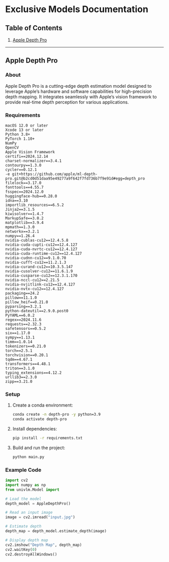 # Exclusive Models Documentation

## Table of Contents

1. [Apple Depth Pro](#apple-depth-pro)

---

## Apple Depth Pro

### About
Apple Depth Pro is a cutting-edge depth estimation model designed to leverage Apple’s hardware and software capabilities for high-precision depth mapping. It integrates seamlessly with Apple’s vision framework to provide real-time depth perception for various applications.

### Requirements
```
macOS 12.0 or later
Xcode 13 or later
Python 3.8+
PyTorch 1.10+
NumPy
OpenCV
Apple Vision Framework
certifi==2024.12.14
charset-normalizer==3.4.1
contourpy==1.3.0
cycler==0.12.1
-e git+https://github.com/apple/ml-depth-pro.git@b2cd0d51daa95e49277a9f642f7fd736b7f9e91d#egg=depth_pro
filelock==3.17.0
fonttools==4.55.7
fsspec==2024.12.0
huggingface-hub==0.28.0
idna==3.10
importlib_resources==6.5.2
Jinja2==3.1.5
kiwisolver==1.4.7
MarkupSafe==3.0.2
matplotlib==3.9.4
mpmath==1.3.0
networkx==3.2.1
numpy==1.26.4
nvidia-cublas-cu12==12.4.5.8
nvidia-cuda-cupti-cu12==12.4.127
nvidia-cuda-nvrtc-cu12==12.4.127
nvidia-cuda-runtime-cu12==12.4.127
nvidia-cudnn-cu12==9.1.0.70
nvidia-cufft-cu12==11.2.1.3
nvidia-curand-cu12==10.3.5.147
nvidia-cusolver-cu12==11.6.1.9
nvidia-cusparse-cu12==12.3.1.170
nvidia-nccl-cu12==2.21.5
nvidia-nvjitlink-cu12==12.4.127
nvidia-nvtx-cu12==12.4.127
packaging==24.2
pillow==11.1.0
pillow_heif==0.21.0
pyparsing==3.2.1
python-dateutil==2.9.0.post0
PyYAML==6.0.2
regex==2024.11.6
requests==2.32.3
safetensors==0.5.2
six==1.17.0
sympy==1.13.1
timm==1.0.14
tokenizers==0.21.0
torch==2.5.1
torchvision==0.20.1
tqdm==4.67.1
transformers==4.48.1
triton==3.1.0
typing_extensions==4.12.2
urllib3==2.3.0
zipp==3.21.0
```
### Setup
1. Create a conda environment:
   ```bash
   conda create -n depth-pro -y python=3.9
   conda activate depth-pro
   ```
2. Install dependencies:
   ```bash
   pip install -r requirements.txt
   ```
3. Build and run the project:
   ```bash
   python main.py
   ```

### Example Code
```python
import cv2
import numpy as np
from univlm.Model import 

# Load the model
depth_model = AppleDepthPro()

# Read an input image
image = cv2.imread("input.jpg")

# Estimate depth
depth_map = depth_model.estimate_depth(image)

# Display depth map
cv2.imshow("Depth Map", depth_map)
cv2.waitKey(0)
cv2.destroyAllWindows()
```

